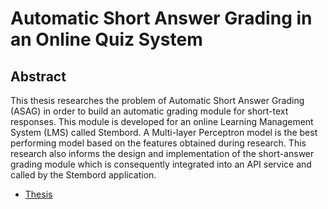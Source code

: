 # Automatic Short Answer Grading in an Online Quiz System

## Abstract

This thesis researches the problem of Automatic Short Answer Grading (ASAG) in order to build an automatic grading module for short-text responses.
This module is developed for an online Learning Management System (LMS) called Stembord. A Multi-layer Perceptron model is the best performing model based on the features
obtained during research. This research also informs the design and implementation of the short-answer grading module which is consequently integrated into an API
service and called by the Stembord application.

* [Thesis](./ASAG-in-online-quiz-system.pdf)